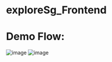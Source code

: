 # exploreSg_Frontend
# Demo Flow:
![image](https://github.com/user-attachments/assets/073daa99-5728-4068-bd10-84160771bab9)
![image](https://github.com/user-attachments/assets/a857853f-dc68-4156-a48a-56619f634464)
